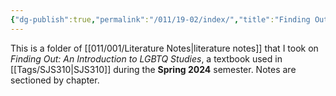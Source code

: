```yaml
---
{"dg-publish":true,"permalink":"/011/19-02/index/","title":"Finding Out - An Introduction to LGBTQ Studies"}
---
```


This is a folder of [[011/001/Literature Notes\|literature notes]] that I took on *Finding Out: An Introduction to LGBTQ Studies*, a textbook used in [[Tags/SJS310\|SJS310]] during the **Spring 2024** semester. Notes are sectioned by chapter.